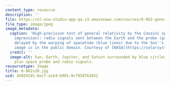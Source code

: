 ```yaml
---
content_type: resource
description: ''
file: https://ol-ocw-studio-app-qa.s3.amazonaws.com/courses/8-962-general-relativity-spring-2020/450241916ecfacb4b9810cf958762651_8-962s20.jpg
file_type: image/jpeg
image_metadata:
  caption: 'High-precision test of general relativity by the Cassini space probe (artist''s
    impression): radio signals sent between the Earth and the probe (green wave) are
    delayed by the warping of spacetime (blue lines) due to the Sun''s mass. (This
    image is in the public domain. Courtesy of [NASA](https://solarsystem.nasa.gov/news/12249/saturn-bound-spacecraft-tests-einsteins-theory/).)'
  credit: ''
  image-alt: Sun, Earth, Jupiter, and Saturn surrounded by blue circles and lines,
    plus space probe and radio signals.
resourcetype: Image
title: 8-962s20.jpg
uid: 45024191-6ecf-acb4-b981-0cf958762651
---
```

